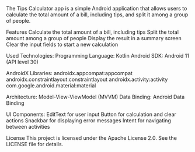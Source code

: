 The Tips Calculator app is a simple Android application that allows users to calculate the total amount of a bill, including tips, and split it among a group of people.

Features
Calculate the total amount of a bill, including tips Split the total amount among a group of people Display the result in a summary screen Clear the input fields to start a new calculation

Used Technologies:
Programming Language: Kotlin
Android SDK: Android 11 (API level 30)

AndroidX Libraries:
androidx.appcompat:appcompat
androidx.constraintlayout:constraintlayout
androidx.activity:activity
com.google.android.material:material

Architecture: Model-View-ViewModel (MVVM)
Data Binding: Android Data Binding

UI Components:
EditText for user input
Button for calculation and clear actions
Snackbar for displaying error messages
Intent for navigating between activities

License
This project is licensed under the Apache License 2.0. See the LICENSE file for details.
